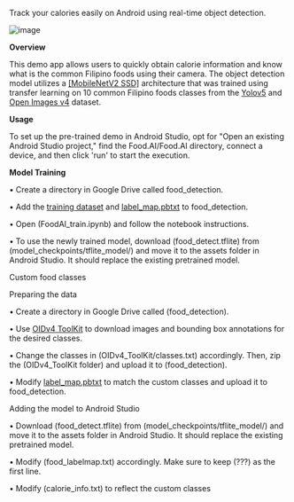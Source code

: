 Track your calories easily on Android using real-time object detection.

![image](https://github.com/CarloGacuan/NutriScanPH/assets/124227436/ad724c87-111d-4aec-9397-c0e3e3af294e)

**Overview**

This demo app allows users to quickly obtain calorie information and know what is the common Filipino foods using their camera. The object detection model utilizes a [[MobileNetV2 SSD]](https://github.com/tensorflow/models/tree/master/research/object_detection) architecture that was trained using transfer learning on 10 common Filipino foods classes from the [Yolov5](https://github.com/ultralytics/yolov5) and [Open Images v4](https://storage.googleapis.com/openimages/web/factsfigures_v4.html) dataset.

**Usage**

To set up the pre-trained demo in Android Studio, opt for "Open an existing Android Studio project," find the Food.AI/Food.AI directory, connect a device, and then click 'run' to start the execution.

**Model Training**

• Create a directory in Google Drive called food_detection.

• Add the [training dataset](https://drive.google.com/drive/u/4/folders/1IxrGgg_7ublLS8AtIuFwzLBqpnIPdnA1) and [label_map.pbtxt](https://github.com/CarloGacuan/NutriScanPH/blob/master/app/src/main/assets/food_labelmap.txt) to food_detection.

• Open (FoodAI_train.ipynb) and follow the notebook instructions.

• To use the newly trained model, download (food_detect.tflite) from (model_checkpoints/tflite_model/) and move it to the assets folder in Android Studio. It should replace the existing pretrained model.


Custom food classes

Preparing the data

• Create a directory in Google Drive called (food_detection).

• Use [OIDv4 ToolKit](https://github.com/EscVM/OIDv4_ToolKit) to download images and bounding box annotations for the desired classes.

• Change the classes in (OIDv4_ToolKit/classes.txt) accordingly. Then, zip the (OIDv4_ToolKit folder) and upload it to (food_detection).

• Modify [label_map.pbtxt](https://github.com/CarloGacuan/NutriScanPH/blob/master/app/src/main/assets/food_labelmap.txt) to match the custom classes and upload it to food_detection.

Adding the model to Android Studio

• Download (food_detect.tflite) from (model_checkpoints/tflite_model/) and move it to the assets folder in Android Studio. It should replace the existing pretrained model.

• Modify (food_labelmap.txt) accordingly. Make sure to keep (???) as the first line.

• Modify (calorie_info.txt) to reflect the custom classes
